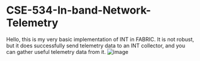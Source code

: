 # CSE-534-In-band-Network-Telemetry
Hello, this is my very basic implementation of INT in FABRIC. It is not robust, but it does successfully send telemetry data to an INT collector, and you can gather useful telemetry data from it.
![image](https://github.com/user-attachments/assets/45ae68e9-05b6-4f30-9be7-bff7c6f42f56)
